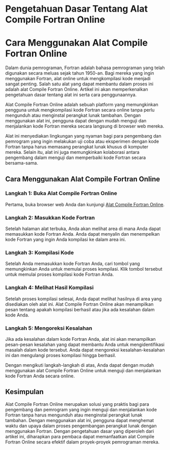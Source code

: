 Pengetahuan Dasar Tentang Alat Compile Fortran Online
=====================================================

Cara Menggunakan Alat Compile Fortran Online
============================================

Dalam dunia pemrograman, Fortran adalah bahasa pemrograman yang telah digunakan secara meluas sejak tahun 1950-an. Bagi mereka yang ingin menggunakan Fortran, alat online untuk mengkompilasi kode menjadi sangat penting. Salah satu alat yang dapat membantu dalam proses ini adalah alat Compile Fortran Online. Artikel ini akan memperkenalkan pengetahuan dasar tentang alat ini serta cara penggunaannya.

Alat Compile Fortran Online adalah sebuah platform yang memungkinkan pengguna untuk mengkompilasi kode Fortran secara online tanpa perlu mengunduh atau menginstal perangkat lunak tambahan. Dengan menggunakan alat ini, pengguna dapat dengan mudah menguji dan menjalankan kode Fortran mereka secara langsung di browser web mereka.

Alat ini menyediakan lingkungan yang nyaman bagi para pengembang dan pemrogram yang ingin melakukan uji coba atau eksperimen dengan kode Fortran tanpa harus memasang perangkat lunak khusus di komputer mereka. Selain itu, alat ini juga memungkinkan kolaborasi antara pengembang dalam menguji dan memperbaiki kode Fortran secara bersama-sama.

Cara Menggunakan Alat Compile Fortran Online
--------------------------------------------

### Langkah 1: Buka Alat Compile Fortran Online

Pertama, buka browser web Anda dan kunjungi [Alat Compile Fortran Online](https://www.onlinecalculatorsfree.com/ms/tools/compile-fortran-online.html).

### Langkah 2: Masukkan Kode Fortran

Setelah halaman alat terbuka, Anda akan melihat area di mana Anda dapat memasukkan kode Fortran Anda. Anda dapat menyalin dan menempelkan kode Fortran yang ingin Anda kompilasi ke dalam area ini.

### Langkah 3: Kompilasi Kode

Setelah Anda memasukkan kode Fortran Anda, cari tombol yang memungkinkan Anda untuk memulai proses kompilasi. Klik tombol tersebut untuk memulai proses kompilasi kode Fortran Anda.

### Langkah 4: Melihat Hasil Kompilasi

Setelah proses kompilasi selesai, Anda dapat melihat hasilnya di area yang disediakan oleh alat ini. Alat Compile Fortran Online akan menampilkan pesan tentang apakah kompilasi berhasil atau jika ada kesalahan dalam kode Anda.

### Langkah 5: Mengoreksi Kesalahan

Jika ada kesalahan dalam kode Fortran Anda, alat ini akan menampilkan pesan-pesan kesalahan yang dapat membantu Anda untuk mengidentifikasi masalah dalam kode tersebut. Anda dapat mengoreksi kesalahan-kesalahan ini dan mengulangi proses kompilasi hingga berhasil.

Dengan mengikuti langkah-langkah di atas, Anda dapat dengan mudah menggunakan alat Compile Fortran Online untuk menguji dan menjalankan kode Fortran Anda secara online.

Kesimpulan
----------

Alat Compile Fortran Online merupakan solusi yang praktis bagi para pengembang dan pemrogram yang ingin menguji dan menjalankan kode Fortran tanpa harus mengunduh atau menginstal perangkat lunak tambahan. Dengan menggunakan alat ini, pengguna dapat menghemat waktu dan upaya dalam proses pengembangan perangkat lunak dengan menggunakan Fortran. Dengan pengetahuan dasar yang diperoleh dari artikel ini, diharapkan para pembaca dapat memanfaatkan alat Compile Fortran Online secara efektif dalam proyek-proyek pemrograman mereka.